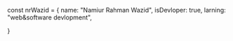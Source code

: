 const nrWazid = {
  name: "Namiur Rahman Wazid",
  isDevloper: true,
  larning: "web&software devlopment",
  
}

<!---
nr-wazid/nr-wazid is a ✨ special ✨ repository because its `README.md` (this file) appears on your GitHub profile.
You can click the Preview link to take a look at your changes.
--->
